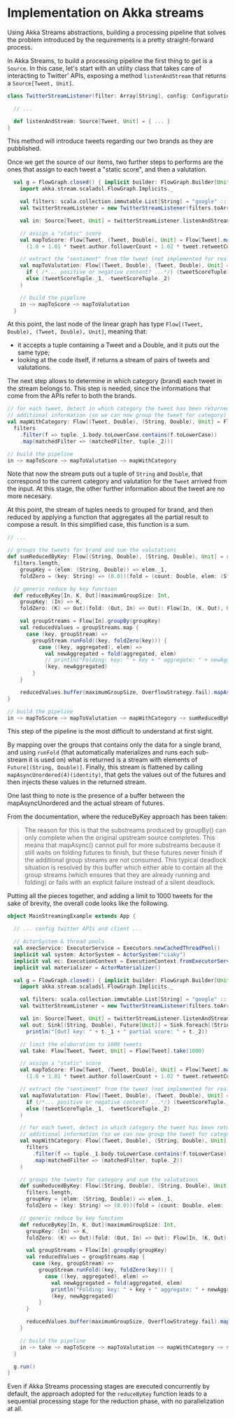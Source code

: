 # Implementation on Akka streams

Using Akka Streams abstractions, building a processing pipeline that solves the problem introduced by the requirements is a pretty straight-forward process.

In Akka Streams, to build a processing pipeline the first thing to get is a `Source`. In this case, let's start with an utility class that takes care of interacting to Twitter' APIs, exposing a method `listenAndStream` that returns a `Source[Tweet, Unit]`.

```scala
class TwitterStreamListener(filter: Array[String], config: Configuration) {

  // ...

  def listenAndStream: Source[Tweet, Unit] = { ... }
}
```

This method will introduce tweets regarding our two brands as they are pubblished.

Once we get the source of our items, two further steps to performs are the ones that assign to each tweet a "static score", and then a valutation.

```scala
  val g = FlowGraph.closed() { implicit builder: FlowGraph.Builder[Unit] =>
    import akka.stream.scaladsl.FlowGraph.Implicits._

    val filters: scala.collection.immutable.List[String] = "google" :: "apple" :: List() // our targets brands
    val twitterStreamListener = new TwitterStreamListener(filters.toArray, twConfigBuilder.build())

    val in: Source[Tweet, Unit] = twitterStreamListener.listenAndStream

    // assign a "static" score
    val mapToScore: Flow[Tweet, (Tweet, Double), Unit] = Flow[Tweet].map(tweet => (tweet,
      (1.0 + 1.01 * tweet.author.followerCount + 1.02 * tweet.retweetCount)))

    // extract the "sentiment" from the tweet (not implemented for real..)
    val mapToValutation: Flow[(Tweet, Double), (Tweet, Double), Unit] = Flow[(Tweet, Double)].map(tweetScoreTuple =>
      if ( /*... positive or negative content? ...*/) (tweetScoreTuple._1, tweetScoreTuple._2)
      else (tweetScoreTuple._1, -tweetScoreTuple._2)
    )

    // build the pipeline
    in ~> mapToScore ~> mapToValutation
  }
```

At this point, the last node of the linear graph has type `Flow[(Tweet, Double), (Tweet, Double), Unit]`, meaning that:
- it accepts a tuple containing a Tweet and a Double, and it puts out the same type;
- looking at the code itself, if returns a stream of pairs of tweets and valutations.

The next step allows to determine in which category (brand) each tweet in the stream belongs to. This step is needed, since the informations that come from the APIs refer to both the brands.

```scala
// for each tweet, detect in which category the tweet has been returned, and return a tuple with this
// additional information (so we can now group the tweet for category)
val mapWithCategory: Flow[(Tweet, Double), (String, Double), Unit] = Flow[(Tweet, Double)].mapConcat(tuple =>
  filters
    .filter(f => tuple._1.body.toLowerCase.contains(f.toLowerCase))
    .map(matchedFilter => (matchedFilter, tuple._2)))

// build the pipeline
in ~> mapToScore ~> mapToValutation ~> mapWithCategory
```

Note that now the stream puts out a tuple of `String` and `Double`, that correspond to the current category and valutation for the `Tweet` arrived from the input. At this stage, the other further information about the tweet are no more necesary.

At this point, the stream of tuples needs to grouped for brand, and then reduced by applying a function that aggregates all the partial result to compose a result. In this simplified case, this function is a sum.

```scala
// ...

// groups the tweets for brand and sum the valutations
def sumReducedByKey: Flow[(String, Double), (String, Double), Unit] = reduceByKey(
  filters.length,
    groupKey = (elem: (String, Double)) => elem._1,
    foldZero = (key: String) => (0.0))(fold = (count: Double, elem: (String, Double)) => elem._2 + count)

  // generic reduce by key function
  def reduceByKey[In, K, Out](maximumGroupSize: Int,
    groupKey: (In) => K,
    foldZero: (K) => Out)(fold: (Out, In) => Out): Flow[In, (K, Out), Unit] = {

    val groupStreams = Flow[In].groupBy(groupKey)
    val reducedValues = groupStreams.map {
      case (key, groupStream) =>
        groupStream.runFold((key, foldZero(key))) {
          case ((key, aggregated), elem) =>
            val newAggregated = fold(aggregated, elem)
            // println("Folding: key: " + key + " aggregate: " + newAggregated)
            (key, newAggregated)
        }
    }

    reducedValues.buffer(maximumGroupSize, OverflowStrategy.fail).mapAsyncUnordered(4)(identity)
}

// build the pipeline
in ~> mapToScore ~> mapToValutation ~> mapWithCategory ~> sumReducedByKey ~> out
```

This step of the pipeline is the most difficult to understand at first sight.

By mapping over the groups that contains only the data for a single brand, and using `runFold` (that automatically materializes and runs each sub-stream it is used on) what is returned is a stream with elements of `Future[(String, Double)]`.
Finally, this stream is flattened by calling `mapAsyncUnordered(4)(identity)`, that gets the values out of the futures and then injects these values in the returned stream.

One last thing to note is the presence of a buffer between the mapAsyncUnordered and the actual stream of futures.

From the documentation, where the reduceByKey approach has been taken:

>The reason for this is that the substreams produced by groupBy() can only complete when the original upstream source completes. This means that mapAsync() cannot pull for more substreams because it still waits on folding futures to finish, but these futures never finish if the additional group streams are not consumed. This typical deadlock situation is resolved by this buffer which either able to contain all the group streams (which ensures that they are already running and folding) or fails with an explicit failure instead of a silent deadlock.

Putting all the pieces together, and adding a limit to 1000 tweets for the sake of brevity, the overall code looks like the following.

```scala
object MainStreamingExample extends App {

  // ... config twitter APIs and client ...

  // ActorSystem & thread pools
  val execService: ExecutorService = Executors.newCachedThreadPool()
  implicit val system: ActorSystem = ActorSystem("ciaky")
  implicit val ec: ExecutionContext = ExecutionContext.fromExecutorService(execService)
  implicit val materializer = ActorMaterializer()

  val g = FlowGraph.closed() { implicit builder: FlowGraph.Builder[Unit] =>
    import akka.stream.scaladsl.FlowGraph.Implicits._

    val filters: scala.collection.immutable.List[String] = "google" :: "apple" :: List() // our targets brands
    val twitterStreamListener = new TwitterStreamListener(filters.toArray, twConfigBuilder.build())

    val in: Source[Tweet, Unit] = twitterStreamListener.listenAndStream
    val out: Sink[(String, Double), Future[Unit]] = Sink.foreach[(String, Double)](t =>
      println("[Out] key: " + t._1 + " partial score: " + t._2))

    // limit the elaboration to 1000 tweets
    val take: Flow[Tweet, Tweet, Unit] = Flow[Tweet].take(1000)

    // assign a "static" score
    val mapToScore: Flow[Tweet, (Tweet, Double), Unit] = Flow[Tweet].map(tweet => (tweet,
      (1.0 + 1.01 * tweet.author.followerCount + 1.02 * tweet.retweetCount)))

    // extract the "sentiment" from the tweet (not implemented for real..)
    val mapToValutation: Flow[(Tweet, Double), (Tweet, Double), Unit] = Flow[(Tweet, Double)].map(tweetScoreTuple =>
      if (/*... positive or negative content? ...*/) (tweetScoreTuple._1, tweetScoreTuple._2)
      else (tweetScoreTuple._1, -tweetScoreTuple._2)
    )

    // for each tweet, detect in which category the tweet has been returned, and return a tuple with this
    // additional information (so we can now group the tweet for category)
    val mapWithCategory: Flow[(Tweet, Double), (String, Double), Unit] = Flow[(Tweet, Double)].mapConcat(tuple =>
      filters
        .filter(f => tuple._1.body.toLowerCase.contains(f.toLowerCase))
        .map(matchedFilter => (matchedFilter, tuple._2))
    )

    // groups the tweets for category and sum the valutations
    def sumReducedByKey: Flow[(String, Double), (String, Double), Unit] = reduceByKey(
      filters.length,
      groupKey = (elem: (String, Double)) => elem._1,
      foldZero = (key: String) => (0.0))(fold = (count: Double, elem: (String, Double)) => elem._2 + count)

    // generic reduce by key function
    def reduceByKey[In, K, Out](maximumGroupSize: Int,
      groupKey: (In) => K,
      foldZero: (K) => Out)(fold: (Out, In) => Out): Flow[In, (K, Out), Unit] = {

      val groupStreams = Flow[In].groupBy(groupKey)
      val reducedValues = groupStreams.map {
        case (key, groupStream) =>
          groupStream.runFold((key, foldZero(key))) {
            case ((key, aggregated), elem) =>
              val newAggregated = fold(aggregated, elem)
              println("Folding: key: " + key + " aggregate: " + newAggregated)
              (key, newAggregated)
          }
      }

      reducedValues.buffer(maximumGroupSize, OverflowStrategy.fail).mapAsyncUnordered(4)(identity)
    }

    // build the pipeline
    in ~> take ~> mapToScore ~> mapToValutation ~> mapWithCategory ~> sumReducedByKey ~> out
  }

  g.run()
}
```

Even if Akka Streams processing stages are executed concurrently by default, the approach adopted for the `reduceByKey` function leads to a sequential processing stage for the reduction phase, with no parallelization at all.
